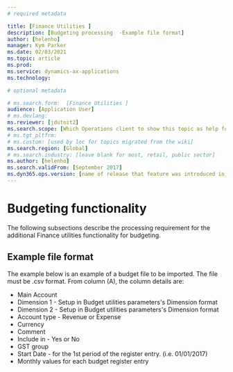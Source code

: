 ```yaml
---
# required metadata

title: [Finance Utilities ]
description: [Budgeting processing  -Example file format]
author: [helenho]
manager: Kym Parker
ms.date: 02/03/2021
ms.topic: article
ms.prod: 
ms.service: dynamics-ax-applications
ms.technology: 

# optional metadata

# ms.search.form:  [Finance Utilities ]
audience: [Application User]
# ms.devlang: 
ms.reviewer: [jdutoit2]
ms.search.scope: [Which Operations client to show this topic as help for, to be set by content strategist, see list here: https://microsoft.sharepoint.com/teams/DynDoc/_layouts/15/WopiFrame.aspx?sourcedoc={23419e1c-eb64-42e9-aa9b-79875b428718}&action=edit&wd=target%28Core%20Dynamics%20AX%20CP%20requirements%2Eone%7C4CC185C0%2DEFAA%2D42CD%2D94B9%2D8F2A45E7F61A%2FVersions%20list%20for%20docs%20topics%7CC14BE630%2D5151%2D49D6%2D8305%2D554B5084593C%2F%29]
# ms.tgt_pltfrm: 
# ms.custom: [used by loc for topics migrated from the wiki]
ms.search.region: [Global]
# ms.search.industry: [leave blank for most, retail, public sector]
ms.author: [helenho]
ms.search.validFrom: [September 2017]
ms.dyn365.ops.version: [name of release that feature was introduced in, see list here: https://microsoft.sharepoint.com/teams/DynDoc/_layouts/15/WopiFrame.aspx?sourcedoc={23419e1c-eb64-42e9-aa9b-79875b428718}&action=edit&wd=target%28Core%20Dynamics%20AX%20CP%20requirements%2Eone%7C4CC185C0%2DEFAA%2D42CD%2D94B9%2D8F2A45E7F61A%2FVersions%20list%20for%20docs%20topics%7CC14BE630%2D5151%2D49D6%2D8305%2D554B5084593C%2F%29]
---
```


# Budgeting functionality
The following subsections describe the processing requirement for the additional Finance utilities functionality for budgeting.

## Example file format

The example below is an example of a budget file to be imported.  The file must be .csv format.
From column (A), the column details are:

-	Main Account 
-	Dimension 1 - Setup in Budget utilities parameters's Dimension format
-	Dimension 2 - Setup in Budget utilities parameters's Dimension format
-	Account type - Revenue or Expense
-	Currency
-	Comment
-	Include in - Yes or No
-	GST group
-	Start Date - for the 1st period of the register entry.  (i.e. 01/01/2017)
-	Monthly values for each budget register entry
